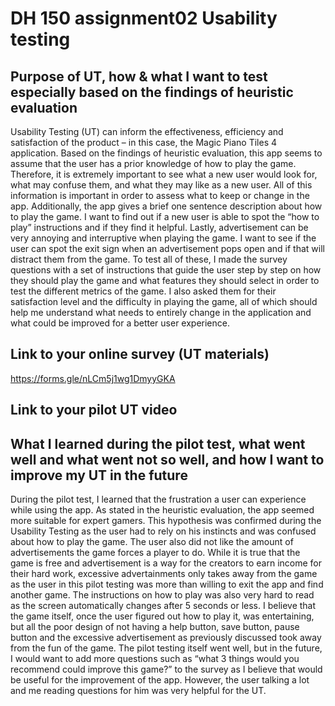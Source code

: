 # DH 150 assignment02 Usability testing

## Purpose of UT, how & what I want to test especially based on the findings of heuristic evaluation

Usability Testing (UT) can inform the effectiveness, efficiency and satisfaction of the product – in this case, the Magic Piano Tiles 4 application. Based on the findings of heuristic evaluation, this app seems to assume that the user has a prior knowledge of how to play the game. Therefore, it is extremely important to see what a new user would look for, what may confuse them, and what they may like as a new user. All of this information is important in order to assess what to keep or change in the app. Additionally, the app gives a brief one sentence description about how to play the game. I want to find out if a new user is able to spot the “how to play” instructions and if they find it helpful. Lastly, advertisement can be very annoying and interruptive when playing the game. I want to see if the user can spot the exit sign when an advertisement pops open and if that will distract them from the game. To test all of these, I made the survey questions with a set of instructions that guide the user step by step on how they should play the game and what features they should select in order to test the different metrics of the game. I also asked them for their satisfaction level and the difficulty in playing the game, all of which should help me understand what needs to entirely change in the application and what could be improved for a better user experience. 

## Link to your online survey (UT materials)

https://forms.gle/nLCm5j1wg1DmyyGKA

## Link to your pilot UT video 

## What I learned during the pilot test, what went well and what went not so well, and how I want to improve my UT in the future

During the pilot test, I learned that the frustration a user can experience while using the app. As stated in the heuristic evaluation, the app seemed more suitable for expert gamers. This hypothesis was confirmed during the Usability Testing as the user had to rely on his instincts and was confused about how to play the game. The user also did not like the amount of advertisements the game forces a player to do. While it is true that the game is free and advertisement is a way for the creators to earn income for their hard work, excessive advertainments only takes away from the game as the user in this pilot testing was more than willing to exit the app and find another game. The instructions on how to play was also very hard to read as the screen automatically changes after 5 seconds or less. I believe that the game itself, once the user figured out how to play it, was entertaining, but all the poor design of not having a help button, save button, pause button and the excessive advertisement as previously discussed took away from the fun of the game. The pilot testing itself went well, but in the future, I would want to add more questions such as “what 3 things would you recommend could improve this game?” to the survey as I believe that would be useful for the improvement of the app. However, the user talking a lot and me reading questions for him was very helpful for the UT. 
